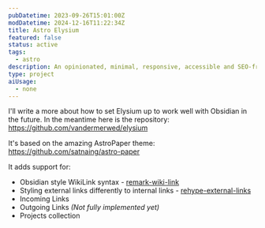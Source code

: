 ```yaml
---
pubDatetime: 2023-09-26T15:01:00Z
modDatetime: 2024-12-16T11:22:34Z
title: Astro Elysium
featured: false
status: active
tags:
  - astro
description: An opinionated, minimal, responsive, accessible and SEO-friendly Astro personal website and digital garden theme based on Astro Paper.
type: project
aiUsage:
  - none
---
```

I'll write a more about how to set Elysium up to work well with Obsidian in the future. In the meantime here is the repository: https://github.com/vandermerwed/elysium

It's based on the amazing AstroPaper theme: https://github.com/satnaing/astro-paper

It adds support for:
- Obsidian style WikiLink syntax - [remark-wiki-link](https://github.com/datopian/portaljs/tree/main/packages/remark-wiki-link)
- Styling external links differently to internal links - [rehype-external-links](https://github.com/rehypejs/rehype-external-links)
- Incoming Links
- Outgoing Links *(Not fully implemented yet)*
- Projects collection
